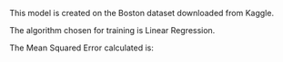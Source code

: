 This model is created on the Boston dataset downloaded from Kaggle.

The algorithm chosen for training is Linear Regression.

The Mean Squared Error calculated is: 
